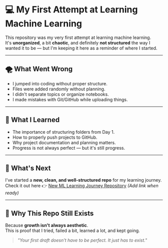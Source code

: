 # 💻 My First Attempt at Learning Machine Learning

This repository was my very first attempt at learning machine learning.  
It's **unorganized**, a bit **chaotic**, and definitely **not structured** the way I wanted it to be — but I'm keeping it here as a reminder of where I started.

---

## 🌪️ What Went Wrong

- I jumped into coding without proper structure.
- Files were added randomly without planning.
- I didn't separate topics or organize notebooks.
- I made mistakes with Git/GitHub while uploading things.

---

## 🧠 What I Learned

- The importance of structuring folders from Day 1.
- How to properly push projects to GitHub.
- Why project documentation and planning matters.
- Progress is not always perfect — but it's still progress.

---

## 🧭 What's Next

I've started a **new, clean, and well-structured repo** for my learning journey.  
Check it out here 👉 [New ML Learning Journey Repository](#) *(Add link when ready)*

---

## 🎯 Why This Repo Still Exists

Because **growth isn't always aesthetic**.  
This is proof that I tried, failed a bit, learned a lot, and kept going.

> *"Your first draft doesn’t have to be perfect. It just has to exist."*


